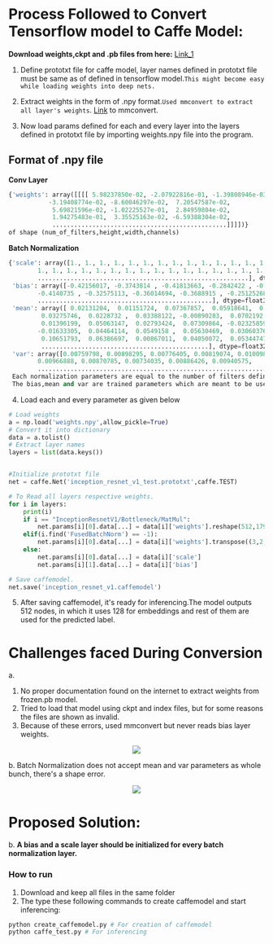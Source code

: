 # Process Followed to Convert Tensorflow model to Caffe Model:

**Download weights,ckpt and .pb files from here:** [Link_1](https://drive.google.com/file/d/1j3Nu0yjHTuwVIi0L98vyqk0rMTY7c87Z/view?usp=sharing)
1. Define prototxt file for caffe model, layer names defined in prototxt file must be same as of defined in tensorflow model.```This might become easy while loading weights into deep nets.``` 

2. Extract weights in the form of .npy format.```Used mmconvert to extract all layer's weights```. [Link](https://github.com/microsoft/MMdnn) to mmconvert.

3. Now load params defined for each and every layer into the layers defined in prototxt file by importing weights.npy file into the program.
## Format of .npy file
**Conv Layer**

```python
{'weights': array([[[[ 5.98237850e-02, -2.07922816e-01, -1.39808946e-03,
           -3.19408774e-02, -8.60046297e-02,  7.20547587e-02,
            5.69821596e-02, -1.02225527e-01,  2.84959804e-02,
            1.94275483e-01,  3.35525163e-02, -6.59388304e-02,
            ................................................]]]])}
of shape (num_of_filters,height,width,channels)
```
**Batch Normalization**

```python
{'scale': array([1., 1., 1., 1., 1., 1., 1., 1., 1., 1., 1., 1., 1., 1., 1., 1., 1.,
        1., 1., 1., 1., 1., 1., 1., 1., 1., 1., 1., 1., 1., 1., 1., 1., 1.,
        ..........................................................], dtype=float32),
 'bias': array([-0.42156017, -0.3743814 , -0.41813663, -0.2842422 , -0.22323455,
        -0.4140735 , -0.32575113, -0.36014694, -0.3688915 , -0.25125268,
        ................................................], dtype=float32),
 'mean': array([ 0.02131204,  0.01151724,  0.07367857,  0.05918641,  0.03779788,
         0.03275746,  0.0228732 ,  0.03388122, -0.00890283,  0.0702192 ,
         0.01396199,  0.05063147,  0.02793424,  0.07309864, -0.02325859,
        -0.01633305,  0.04464114,  0.0549158 ,  0.05630469,  0.03060376,
         0.10651793,  0.06386697,  0.00867011,  0.04050072,  0.05344747,
         ..............................................], dtype=float32),
 'var': array([0.00759798, 0.00898295, 0.00776405, 0.00819074, 0.01009827,
        0.00966888, 0.00870785, 0.00734035, 0.00886426, 0.00940575,
        ...................................................................)}
 Each normalization parameters are equal to the number of filters defined for every convolution.
 The bias,mean and var are trained parameters which are meant to be used during inferencing.
```

4. Load each and every parameter as given below
```python
# Load weights
a = np.load('weights.npy',allow_pickle=True)
# Convert it into dictionary
data = a.tolist()
# Extract layer names
layers = list(data.keys())


#Initialize prototxt file
net = caffe.Net('inception_resnet_v1_test.prototxt',caffe.TEST)

# To Read all layers respective weights.
for i in layers: 
    print(i)
    if i == "InceptionResnetV1/Bottleneck/MatMul":
        net.params[i][0].data[...] = data[i]['weights'].reshape(512,1792) 
    elif(i.find('FusedBatchNorm') == -1):
        net.params[i][0].data[...] = data[i]['weights'].transpose((3,2,0,1)) 
    else:
        net.params[i][0].data[...] = data[i]['scale']
        net.params[i][1].data[...] = data[i]['bias']

# Save caffemodel.
net.save('inception_resnet_v1.caffemodel')
````
5. After saving caffemodel, it's ready for inferencing.The model outputs 512 nodes, in which it uses 128 for embeddings and rest of them are used for the predicted label.

# Challenges faced During Conversion

a.
1. No proper documentation found on the internet to extract weights from frozen.pb model.
2. Tried to load that model using ckpt and index files, but for some reasons the files are shown as invalid.
3. Because of these errors, used mmconvert but never reads bias layer weights.

<p align="center">
<img src = "/Net/ss.png">
</p>

b. Batch Normalization does not accept mean and var parameters as whole bunch, there's a shape error.  

<p align="center">
<img src = "/Net/ss1.png">
</p>  

# Proposed Solution:
b.  **A bias and a scale layer should be initialized for every batch normalization layer.**

### How to run
1. Download and keep all files in the same folder
2. The type these following commands to create caffemodel and start inferencing:
```python
python create_caffemodel.py # For creation of caffemodel
python caffe_test.py # For inferencing
```
